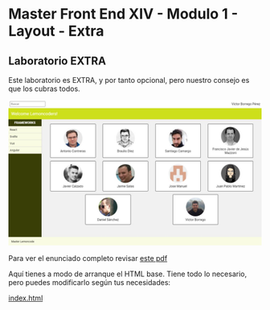 # Master Front End XIV - Modulo 1 - Layout - Extra


## Laboratorio EXTRA

Este laboratorio es EXTRA, y por tanto opcional, pero nuestro consejo es que los cubras todos.

![Imagen que muestra cómo debe lucir la web a crear en este ejercicio extra](image.png)

Para ver el enunciado completo revisar [este pdf](<07 - Modulo 1 Layout - Laboratorio Extra.pdf>)

Aquí tienes a modo de arranque el HTML base. Tiene todo lo necesario, pero puedes modificarlo según tus necesidades:

[index.html](index.html)